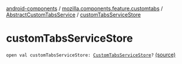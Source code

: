 [android-components](../../index.md) / [mozilla.components.feature.customtabs](../index.md) / [AbstractCustomTabsService](index.md) / [customTabsServiceStore](./custom-tabs-service-store.md)

# customTabsServiceStore

`open val customTabsServiceStore: `[`CustomTabsServiceStore`](../../mozilla.components.feature.customtabs.store/-custom-tabs-service-store/index.md)`?` [(source)](https://github.com/mozilla-mobile/android-components/blob/master/components/feature/customtabs/src/main/java/mozilla/components/feature/customtabs/AbstractCustomTabsService.kt#L40)